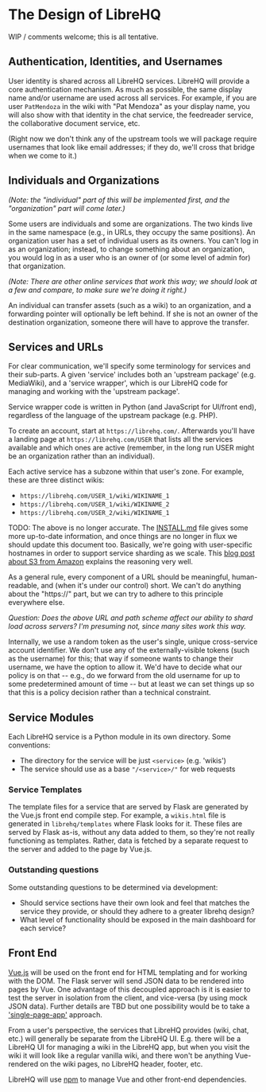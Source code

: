 # The Design of LibreHQ

WIP / comments welcome; this is all tentative.

## Authentication, Identities, and Usernames

User identity is shared across all LibreHQ services.  LibreHQ will
provide a core authentication mechanism.  As much as possible, the
same display name and/or username are used across all services.  For
example, if you are user `PatMendoza` in the wiki with "Pat Mendoza"
as your display name, you will also show with that identity in the
chat service, the feedreader service, the collaborative document
service, etc.

(Right now we don't think any of the upstream tools we will package
require usernames that look like email addresses; if they do, we'll
cross that bridge when we come to it.)

## Individuals and Organizations

_(Note: the "individual" part of this will be implemented first, and
the "organization" part will come later.)_

Some users are individuals and some are organizations.  The two kinds
live in the same namespace (e.g., in URLs, they occupy the same
positions).  An organization user has a set of individual users as its
owners.  You can't log in as an organization; instead, to change
something about an organization, you would log in as a user who is an
owner of (or some level of admin for) that organization.

_(Note: There are other online services that work this way; we should
look at a few and compare, to make sure we're doing it right.)_

An individual can transfer assets (such as a wiki) to an organization,
and a forwarding pointer will optionally be left behind.  If she is
not an owner of the destination organization, someone there will have
to approve the transfer.

## Services and URLs

For clear communication, we'll specify some terminology for services
and their sub-parts.  A given 'service' includes both an 'upstream
package' (e.g. MediaWiki), and a 'service wrapper', which is our
LibreHQ code for managing and working with the 'upstream package'.

Service wrapper code is written in Python (and JavaScript for
UI/front end), regardless of the language of the upstream package
(e.g. PHP).

To create an account, start at `https://librehq.com/`.  Afterwards
you'll have a landing page at `https://librehq.com/USER` that lists
all the services available and which ones are active (remember, in the
long run USER might be an organization rather than an individual).

Each active service has a subzone within that user's zone.  For
example, these are three distinct wikis:

* `https://librehq.com/USER_1/wiki/WIKINAME_1`
* `https://librehq.com/USER_1/wiki/WIKINAME_2`
* `https://librehq.com/USER_2/wiki/WIKINAME_1`

TODO: The above is no longer accurate.  The [INSTALL.md](INSTALL.md)
file gives some more up-to-date information, and once things are no
longer in flux we should update this document too.  Basically, we're
going with user-specific hostnames in order to support service
sharding as we scale.  This [blog post about S3 from Amazon](https://aws.amazon.com/blogs/aws/amazon-s3-path-deprecation-plan-the-rest-of-the-story/)
explains the reasoning very well.

As a general rule, every component of a URL should be meaningful,
human-readable, and (when it's under our control) short.  We can't do
anything about the "https://" part, but we can try to adhere to this
principle everywhere else.

_Question: Does the above URL and path scheme affect our ability to
shard load across servers?  I'm presuming not, since many sites work
this way._

Internally, we use a random token as the user's single, unique
cross-service account identifier.  We don't use any of the
externally-visible tokens (such as the username) for this; that way if
someone wants to change their username, we have the option to allow
it.  We'd have to decide what our policy is on that -- e.g., do we
forward from the old username for up to some predetermined amount of
time -- but at least we can set things up so that this is a policy
decision rather than a technical constraint.

## Service Modules

Each LibreHQ service is a Python module in its own directory. Some
conventions:

* The directory for the service will be just `<service>` (e.g. 'wikis')
* The service should use as a base `"/<service>/"` for web requests

### Service Templates

The template files for a service that are served by Flask are generated
by the Vue.js front end compile step. For example, a `wikis.html` file
is generated in `librehq/templates` where Flask looks for it. These
files are served by Flask as-is, without any data added to them, so
they're not really functioning as templates.  Rather, data is fetched
by a separate request to the server and added to the page by Vue.js.

### Outstanding questions

Some outstanding questions to be determined via development:

* Should service sections have their own look and feel that matches the
  service they provide, or should they adhere to a greater librehq
  design?
* What level of functionality should be exposed in the main dashboard
  for each service?

## Front End

[Vue.js](https://vuejs.org/) will be used on the front end for HTML
templating and for working with the DOM.  The Flask server will send
JSON data to be rendered into pages by Vue. One advantage of
this decoupled approach is it is easier to test the server in isolation
from the client, and vice-versa (by using mock JSON data). Further details
are TBD but one possibility would be to take a
['single-page-app'](https://en.wikipedia.org/wiki/Single-page_application)
approach.

From a user's perspective, the services that LibreHQ provides (wiki, chat,
etc.) will generally be separate from the LibreHQ UI. E.g. there will be a
LibreHQ UI for managing a wiki in the LibreHQ app, but when you visit the
wiki it will look like a regular vanilla wiki, and there won't be anything
Vue-rendered on the wiki pages, no LibreHQ header, footer, etc.

LibreHQ will use [npm](https://www.npmjs.com/) to manage Vue and other
front-end dependencies.

